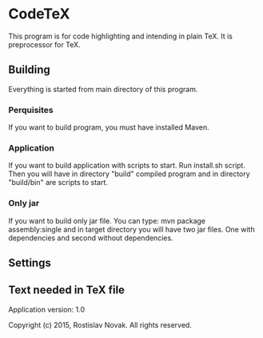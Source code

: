 # CodeTeX
This program is for code highlighting and intending in plain TeX. It is preprocessor for TeX.

## Building
Everything is started from main directory of this program.

### Perquisites
If you want to build program, you must have installed Maven.

### Application
If you want to build application with scripts to start. Run install.sh script. Then you will have in directory "build" compiled program and in directory "build/bin" are scripts to start.

### Only jar
If you want to build only jar file. You can type:
    mvn package assembly:single
and in target directory you will have two jar files. One with dependencies and second without dependencies.

## Settings

## Text needed in TeX file



Application version: 1.0

Copyright (c) 2015, Rostislav Novak. All rights reserved.